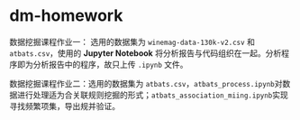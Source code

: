 # dm-homework
数据挖掘课程作业一： 选用的数据集为 `winemag-data-130k-v2.csv` 和 `atbats.csv`，使用的 **Jupyter Notebook** 将分析报告与代码组织在一起。分析程序即为分析报告中的程序，故只上传 `.ipynb` 文件。

数据挖掘课程作业二：选用的数据集为 `atbats.csv`，`atbats_process.ipynb`对数据进行处理适为合关联规则挖掘的形式；`atbats_association_miing.ipynb`实现寻找频繁项集，导出规并验证。
